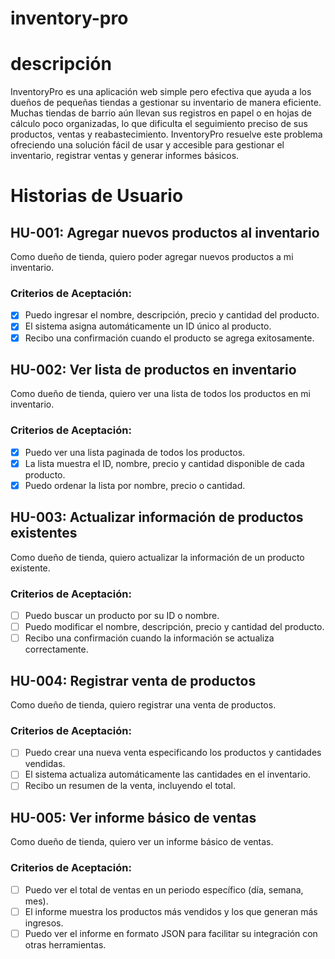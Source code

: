 # inventory-pro

# descripción
InventoryPro es una aplicación web simple pero efectiva que ayuda a los dueños de pequeñas tiendas a gestionar su inventario de manera eficiente. Muchas tiendas de barrio aún llevan sus registros en papel o en hojas de cálculo poco organizadas, lo que dificulta el seguimiento preciso de sus productos, ventas y reabastecimiento. InventoryPro resuelve este problema ofreciendo una solución fácil de usar y accesible para gestionar el inventario, registrar ventas y generar informes básicos.

# Historias de Usuario

## HU-001: Agregar nuevos productos al inventario

Como dueño de tienda, quiero poder agregar nuevos productos a mi inventario.

### Criterios de Aceptación:
- [x] Puedo ingresar el nombre, descripción, precio y cantidad del producto.
- [x] El sistema asigna automáticamente un ID único al producto.
- [x] Recibo una confirmación cuando el producto se agrega exitosamente.

## HU-002: Ver lista de productos en inventario

Como dueño de tienda, quiero ver una lista de todos los productos en mi inventario.

### Criterios de Aceptación:
- [x] Puedo ver una lista paginada de todos los productos.
- [x] La lista muestra el ID, nombre, precio y cantidad disponible de cada producto.
- [x] Puedo ordenar la lista por nombre, precio o cantidad.

## HU-003: Actualizar información de productos existentes

Como dueño de tienda, quiero actualizar la información de un producto existente.

### Criterios de Aceptación:
- [ ] Puedo buscar un producto por su ID o nombre.
- [ ] Puedo modificar el nombre, descripción, precio y cantidad del producto.
- [ ] Recibo una confirmación cuando la información se actualiza correctamente.

## HU-004: Registrar venta de productos

Como dueño de tienda, quiero registrar una venta de productos.

### Criterios de Aceptación:
- [ ] Puedo crear una nueva venta especificando los productos y cantidades vendidas.
- [ ] El sistema actualiza automáticamente las cantidades en el inventario.
- [ ] Recibo un resumen de la venta, incluyendo el total.

## HU-005: Ver informe básico de ventas

Como dueño de tienda, quiero ver un informe básico de ventas.

### Criterios de Aceptación:
- [ ] Puedo ver el total de ventas en un periodo específico (día, semana, mes).
- [ ] El informe muestra los productos más vendidos y los que generan más ingresos.
- [ ] Puedo ver el informe en formato JSON para facilitar su integración con otras herramientas.
